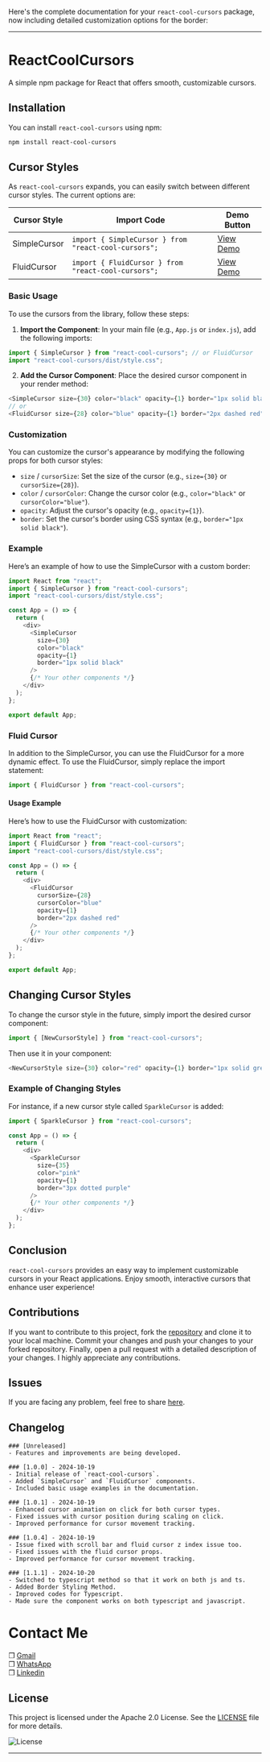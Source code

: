 Here's the complete documentation for your `react-cool-cursors` package, now including detailed customization options for the border:

---

# ReactCoolCursors

A simple npm package for React that offers smooth, customizable cursors.

## Installation

You can install `react-cool-cursors` using npm:

```bash
npm install react-cool-cursors
```

## Cursor Styles

As `react-cool-cursors` expands, you can easily switch between different cursor styles. The current options are:

| Cursor Style | Import Code                                          | Demo Button                                                                                     |
| ------------ | ---------------------------------------------------- | ----------------------------------------------------------------------------------------------- |
| SimpleCursor | `import { SimpleCursor } from "react-cool-cursors";` | [View Demo](https://drive.google.com/file/d/1YzL7JMAZRL1RJUr8iI2JRziZeHgVWguA/view?usp=sharing) |
| FluidCursor  | `import { FluidCursor } from "react-cool-cursors";`  | [View Demo](https://drive.google.com/file/d/1SN6x7TZkIcrk5TYddm3BW0wsIlZtVEtE/view?usp=sharing) |

### Basic Usage

To use the cursors from the library, follow these steps:

1. **Import the Component**: In your main file (e.g., `App.js` or `index.js`), add the following imports:

```javascript
import { SimpleCursor } from "react-cool-cursors"; // or FluidCursor
import "react-cool-cursors/dist/style.css";
```

2. **Add the Cursor Component**: Place the desired cursor component in your render method:

```javascript
<SimpleCursor size={30} color="black" opacity={1} border="1px solid black" />
// or
<FluidCursor size={28} color="blue" opacity={1} border="2px dashed red" />
```

### Customization

You can customize the cursor's appearance by modifying the following props for both cursor styles:

- `size` / `cursorSize`: Set the size of the cursor (e.g., `size={30}` or `cursorSize={28}`).
- `color` / `cursorColor`: Change the cursor color (e.g., `color="black"` or `cursorColor="blue"`).
- `opacity`: Adjust the cursor's opacity (e.g., `opacity={1}`).
- `border`: Set the cursor's border using CSS syntax (e.g., `border="1px solid black"`).

### Example

Here’s an example of how to use the SimpleCursor with a custom border:

```javascript
import React from "react";
import { SimpleCursor } from "react-cool-cursors";
import "react-cool-cursors/dist/style.css";

const App = () => {
  return (
    <div>
      <SimpleCursor
        size={30}
        color="black"
        opacity={1}
        border="1px solid black"
      />
      {/* Your other components */}
    </div>
  );
};

export default App;
```

### Fluid Cursor

In addition to the SimpleCursor, you can use the FluidCursor for a more dynamic effect. To use the FluidCursor, simply replace the import statement:

```javascript
import { FluidCursor } from "react-cool-cursors";
```

#### Usage Example

Here’s how to use the FluidCursor with customization:

```javascript
import React from "react";
import { FluidCursor } from "react-cool-cursors";
import "react-cool-cursors/dist/style.css";

const App = () => {
  return (
    <div>
      <FluidCursor
        cursorSize={28}
        cursorColor="blue"
        opacity={1}
        border="2px dashed red"
      />
      {/* Your other components */}
    </div>
  );
};

export default App;
```

## Changing Cursor Styles

To change the cursor style in the future, simply import the desired cursor component:

```javascript
import { [NewCursorStyle] } from "react-cool-cursors";
```

Then use it in your component:

```javascript
<NewCursorStyle size={30} color="red" opacity={1} border="1px solid green" />
```

### Example of Changing Styles

For instance, if a new cursor style called `SparkleCursor` is added:

```javascript
import { SparkleCursor } from "react-cool-cursors";

const App = () => {
  return (
    <div>
      <SparkleCursor
        size={35}
        color="pink"
        opacity={1}
        border="3px dotted purple"
      />
      {/* Your other components */}
    </div>
  );
};
```

## Conclusion

`react-cool-cursors` provides an easy way to implement customizable cursors in your React applications. Enjoy smooth, interactive cursors that enhance user experience!

## Contributions

If you want to contribute to this project, fork the [repository](https://github.com/arafatrahat94/ReactCoolCursors) and clone it to your local machine. Commit your changes and push your changes to your forked repository. Finally, open a pull request with a detailed description of your changes. I highly appreciate any contributions.

## Issues

If you are facing any problem, feel free to share [here](https://github.com/arafatrahat94/ReactCoolCursors/issues).

## Changelog

```
### [Unreleased]
- Features and improvements are being developed.

### [1.0.0] - 2024-10-19
- Initial release of `react-cool-cursors`.
- Added `SimpleCursor` and `FluidCursor` components.
- Included basic usage examples in the documentation.

### [1.0.1] - 2024-10-19
- Enhanced cursor animation on click for both cursor types.
- Fixed issues with cursor position during scaling on click.
- Improved performance for cursor movement tracking.

### [1.0.4] - 2024-10-19
- Issue fixed with scroll bar and fluid cursor z index issue too.
- Fixed issues with the fluid cursor props.
- Improved performance for cursor movement tracking.

### [1.1.1] - 2024-10-20
- Switched to typescript method so that it work on both js and ts.
- Added Border Styling Method.
- Improved codes for Typescript.
- Made sure the component works on both typescript and javascript.
```

# Contact Me

❒ [Gmail](mailto:arafatrahat94@gmail.com) <br>
❒ [WhatsApp](https://wa.me/+8801980389400) <br>
❒ [Linkedin](https://www.linkedin.com/in/MdArafathHossain)

## License

This project is licensed under the Apache 2.0 License. See the [LICENSE](LICENSE) file for more details.

![License](https://img.shields.io/badge/license-Apache%202.0-brightgreen.svg)

---
